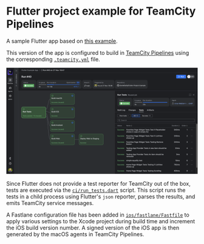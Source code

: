 # Flutter project example for TeamCity Pipelines

A sample Flutter app based on [this example](https://github.com/flutter/samples/tree/main/testing_app).

This version of the app is configured to build in [TeamCity Pipelines](https://www.jetbrains.com/teamcity/pipelines/) 
using the corresponding [`.teamcity.yml`](.teamcity.yml) file.

![Sample build pipeline in TeamCity Pipelines](images/flutter-sample-pipeline.png "Sample build pipeline")

Since Flutter does not provide a test reporter for TeamCity out of the box, tests are executed via
the [`ci/run_tests.dart`](ci/run_tests.dart) script. This script runs the tests in a child process using Flutter's `json`
reporter, parses the results, and emits TeamCity service messages.

A Fastlane configuration file has been added in [`ios/fastlane/Fastfile`](ios/fastlane/Fastfile) to apply various 
settings to the Xcode project during build time and increment the iOS build version number. A signed version of the 
iOS app is then generated by the macOS agents in TeamCity Pipelines.
